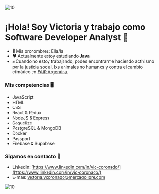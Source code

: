 ![10](https://user-images.githubusercontent.com/55170175/114474409-87dd6800-9bcc-11eb-9ca0-538bd30ae29b.png)
  # ¡Hola! Soy Victoria y trabajo como Software Developer Analyst 👋

- 🌿 Mis pronombres: Ella/la
- ❤ Actualmente estoy estudiando **Java**
- ✊ Cuando no estoy trabajando, podes encontrarme haciendo activismo por la justicia social, lxs animales no humanxs y contra el cambio climático en [FAIR Argentina](https://fairargentina.com/).

### Mis competencias 🖥

- JavaScript
- HTML
- CSS
- React & Redux
- NodeJS & Express
- Sequelize
- PostgreSQL & MongoDB
- Docker
- Passport
- Firebase & Supabase

### Sigamos en contacto 📲

- LinkedIn: [https://www.linkedin.com/in/vic-coronado/](https://www.linkedin.com/in/vic-coronado/)
- E-mail: victoria.vcoronado@mercadolibre.com

![10](https://user-images.githubusercontent.com/55170175/114474409-87dd6800-9bcc-11eb-9ca0-538bd30ae29b.png)


<!---
vicoronado/vicoronado is a ✨ special ✨ repository because its `README.md` (this file) appears on your GitHub profile.
You can click the Preview link to take a look at your changes.
--->
